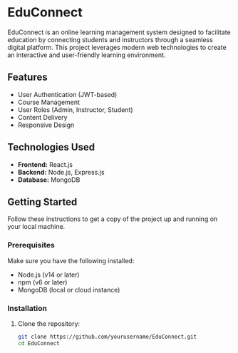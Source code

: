 # EduConnect

EduConnect is an online learning management system designed to facilitate education by connecting students and instructors through a seamless digital platform. This project leverages modern web technologies to create an interactive and user-friendly learning environment.

## Features

- User Authentication (JWT-based)
- Course Management
- User Roles (Admin, Instructor, Student)
- Content Delivery
- Responsive Design

## Technologies Used

- **Frontend:** React.js
- **Backend:** Node.js, Express.js
- **Database:** MongoDB

## Getting Started

Follow these instructions to get a copy of the project up and running on your local machine.

### Prerequisites

Make sure you have the following installed:

- Node.js (v14 or later)
- npm (v6 or later)
- MongoDB (local or cloud instance)

### Installation

1. Clone the repository:

   ```bash
   git clone https://github.com/yourusername/EduConnect.git
   cd EduConnect
